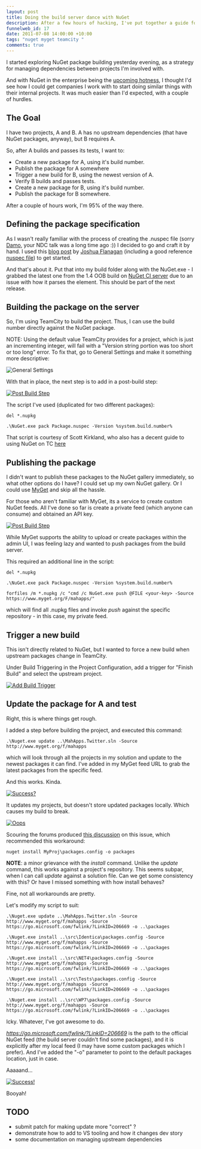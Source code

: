 ```yaml
--- 
layout: post
title: Doing the build server dance with NuGet
description: After a few hours of hacking, I've put together a guide for setting up TeamCity to consume NuGet packages as part of a build.
funnelweb_id: 17
date: 2011-07-08 14:00:00 +10:00
tags: "nuget myget teamcity "
comments: true
---
```

I started exploring NuGet package building yesterday evening, as a strategy for managing dependencies between projects I'm involved with. 

And with NuGet in the enterprise being the [upcoming hotness][1], I thought I'd see how I could get companies I work with to start doing similar things with their internal projects. It was much easier than I'd expected, with a couple of hurdles.

## The Goal

I have two projects, A and B. A has no upstream dependencies (that have NuGet packages, anyway), but B requires A. 

So, after A builds and passes its tests, I want to:

 - Create a new package for A, using it's build number.
 - Publish the package for A somewhere
 - Trigger a new build for B, using the newest version of A.
 - Verify B builds and passes tests.
 - Create a new package for B, using it's build number.
 - Publish the package for B somewhere.

After a couple of hours work, I'm 95% of the way there.

## Defining the package specification

As I wasn't really familiar with the process of creating the .nuspec file (sorry [Damo][2], your NDC talk was a long time ago :)) I decided to go and craft it by hand. I used this [blog post][3] by [Joshua Flanagan][4] (including a good reference [nuspec file][5]) to get started.

And that's about it. Put that into my build folder along with the NuGet.exe - I grabbed the latest one from the 1.4 OOB build on [NuGet CI server][6] due to an issue with how it parses the <files> element. This should be part of the next release.

## Building the package on the server

So, I'm using TeamCity to build the project. Thus, I can use the build number directly against the NuGet package.

NOTE: Using the default value TeamCity provides for a project, which is just an incrementing integer, will fail with a "Version string portion was too short or too long" error. To fix that, go to General Settings and make it something more descriptive:

![General Settings][8]

With that in place, the next step is to add in a post-build step:

<p><a href="http://www.brendanforster.com/get/images/nuget/packagestep.png"><img src="http://www.brendanforster.com/get/images/nuget/packagestep-small.png" alt="Post Build Step" /></a></p>

The script I've used (duplicated for two different packages):

    del *.nupkg

    .\NuGet.exe pack Package.nuspec -Version %system.build.number%

That script is courtesy of Scott Kirkland, who also has a decent guide to using NuGet on TC [here][10] 

## Publishing the package

I didn't want to publish these packages to the NuGet gallery immediately, so what other options do I have? I could set up my own NuGet gallery. Or I could use [MyGet][11] and skip all the hassle.

For those who aren't familiar with MyGet, its a service to create custom NuGet feeds. All I've done so far is create a private feed (which anyone can consume) and obtained an API key.

<p><a href="http://www.brendanforster.com/get/images/nuget/myget.png"><img src="http://www.brendanforster.com/get/images/nuget/myget-small.png" alt="Post Build Step" /></a></p>

While MyGet supports the ability to upload or create packages within the admin UI, I was feeling lazy and wanted to push packages from the build server. 

This required an additional line in the script:

    del *.nupkg

    .\NuGet.exe pack Package.nuspec -Version %system.build.number%

    forfiles /m *.nupkg /c "cmd /c NuGet.exe push @FILE <your-key> -Source https://www.myget.org/F/mahapps/"

which will find all .nupkg files and invoke *push* against the specific repository - in this case, my private feed.

## Trigger a new build

This isn't directly related to NuGet, but I wanted to force a new build when upstream packages change in TeamCity.

Under Build Triggering in the Project Configuration, add a trigger for "Finish Build" and select the upstream project.

<p><a href="http://www.brendanforster.com/get/images/nuget/buildtriggering.png"><img src="http://www.brendanforster.com/get/images/nuget/buildtriggering-small.png" alt="Add Build Trigger" /></a></p>

## Update the package for A and test

Right, this is where things get rough.

I added a step before building the project, and executed this command:

    .\Nuget.exe update ..\MahApps.Twitter.sln -Source http://www.myget.org/f/mahapps

which will look through all the projects in my solution and update to the newest packages it can find. I've added in my MyGet feed URL to grab the latest packages from the specific feed.

And this works. Kinda. 

<p><a href="http://www.brendanforster.com/get/images/nuget/updatescripts.png"><img src="http://www.brendanforster.com/get/images/nuget/updatescripts-small.png" alt="Success?" /></a></p>

It updates my projects, but doesn't store updated packages locally.
Which causes my build to break.

<p><a href="http://www.brendanforster.com/get/images/nuget/compileerrors.png"><img src="http://www.brendanforster.com/get/images/nuget/compileerrors-small.png" alt="Oops" /></a></p>

Scouring the forums produced [this discussion][16] on this issue, which recommended this workaround:

    nuget install MyProj\packages.config -o packages

**NOTE**: a minor grievance with the *install* command. Unlike the *update* command, this works against a project's repository. This seems subpar, when I can call *update* against a solution file. Can we get some consistency with this? Or have I missed something with how install behaves?

Fine, not all workarounds are pretty. 

Let's modify my script to suit:

    .\Nuget.exe update ..\MahApps.Twitter.sln -Source http://www.myget.org/f/mahapps -Source https://go.microsoft.com/fwlink/?LinkID=206669 -o ..\packages
  
    .\Nuget.exe install ..\src\Identica\packages.config -Source http://www.myget.org/f/mahapps -Source https://go.microsoft.com/fwlink/?LinkID=206669 -o ..\packages
  
    .\Nuget.exe install ..\src\NET4\packages.config -Source http://www.myget.org/f/mahapps -Source https://go.microsoft.com/fwlink/?LinkID=206669 -o ..\packages
	
    .\Nuget.exe install ..\src\Tests\packages.config -Source http://www.myget.org/f/mahapps -Source https://go.microsoft.com/fwlink/?LinkID=206669 -o ..\packages
	
    .\Nuget.exe install ..\src\WP7\packages.config -Source http://www.myget.org/f/mahapps -Source https://go.microsoft.com/fwlink/?LinkID=206669 -o ..\packages

Icky. Whatever, I've got awesome to do.

*https://go.microsoft.com/fwlink/?LinkID=206669* is the path to the official NuGet feed (the build server couldn't find some packages), and it is explicitly after my local feed (I may have some custom packages which I prefer). And I've added the "-o" parameter to point to the default packages location, just in case.
	
Aaaaand...

<p><a href="http://www.brendanforster.com/get/images/nuget/installedpackages.png"><img src="http://www.brendanforster.com/get/images/nuget/installedpackages-small.png" alt="Success!" /></a></p>

Booyah!

## TODO

 - submit patch for making update more "correct" ?
 - demonstrate how to add to VS tooling and how it changes dev story
 - some documentation on managing upstream dependencies

  [1]: http://www.hanselman.com/blog/NuGetForTheEnterpriseNuGetInAContinuousIntegrationAutomatedBuildSystem.aspx
  [2]: http://twitter.com/damianedwards
  [3]: http://lostechies.com/joshuaflanagan/2011/06/23/tips-for-building-nuget-packages/
  [4]: http://twitter.com/jflanagan
  [5]: https://github.com/DarthFubuMVC/bottles/blob/6d82e063fd889ac1909c98adc369a97b4c1e377e/packaging/nuget/bottles.nuspec
  [6]: http://ci.nuget.org:8080/
  [8]: http://www.brendanforster.com/get/images/nuget/buildnumber.png
  [10]: http://weblogs.asp.net/srkirkland/archive/2011/03/29/deploy-nuget-packages-during-ci-build-with-teamcity.aspx
  [11]: http://www.myget.org/
  [16]: http://nuget.codeplex.com/discussions/264082
